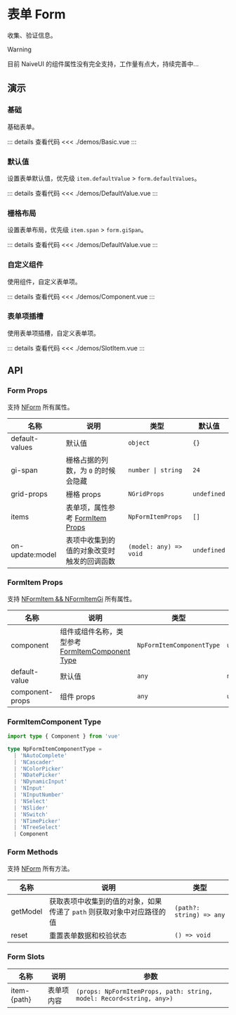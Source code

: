 # 表单 Form

收集、验证信息。

> [!WARNING]
> 目前 NaiveUI 的组件属性没有完全支持，工作量有点大，持续完善中...

## 演示

<script setup lang="ts">
import { Basic, DefaultValue, Grid, Component, SlotItem } from './demos'
</script>

### 基础

基础表单。

<Basic />

::: details 查看代码
<<< ./demos/Basic.vue
:::

### 默认值

设置表单默认值，优先级 `item.defaultValue` > `form.defaultValues`。

<DefaultValue />

::: details 查看代码
<<< ./demos/DefaultValue.vue
:::

### 栅格布局

设置表单布局，优先级 `item.span` > `form.giSpan`。

<Grid />

::: details 查看代码
<<< ./demos/DefaultValue.vue
:::

### 自定义组件

使用组件，自定义表单项。

<Component />

::: details 查看代码
<<< ./demos/Component.vue
:::

### 表单项插槽

使用表单项插槽，自定义表单项。

<SlotItem />

::: details 查看代码
<<< ./demos/SlotItem.vue
:::

## API

### Form Props

支持 [NForm](https://www.naiveui.com/zh-CN/light/components/form#Form-Props) 所有属性。

| 名称            | 说明                                               | 类型                   | 默认值      |
| --------------- | -------------------------------------------------- | ---------------------- | ----------- |
| default-values  | 默认值                                             | `object`               | `{}`        |
| gi-span         | 栅格占据的列数，为 `0` 的时候会隐藏                | `number \| string`     | `24`        |
| grid-props      | 栅格 props                                         | `NGridProps`           | `undefined` |
| items           | 表单项，属性参考 [FormItem Props](#formitem-props) | `NpFormItemProps`      | `[]`        |
| on-update:model | 表项中收集到的值的对象改变时触发的回调函数         | `(model: any) => void` | `undefined` |

### FormItem Props

支持 [NFormItem && NFormItemGi](https://www.naiveui.com/zh-CN/light/components/form#FormItem-Props) 所有属性。

| 名称            | 说明                                                                       | 类型                      | 默认值      |
| --------------- | -------------------------------------------------------------------------- | ------------------------- | ----------- |
| component       | 组件或组件名称，类型参考 [FormItemComponent Type](#formitemcomponent-type) | `NpFormItemComponentType` | `undefined` |
| default-value   | 默认值                                                                     | `any`                     | `null`      |
| component-props | 组件 props                                                                 | `any`                     | `undefined` |

### FormItemComponent Type

```ts
import type { Component } from 'vue'

type NpFormItemComponentType =
  | 'NAutoComplete'
  | 'NCascader'
  | 'NColorPicker'
  | 'NDatePicker'
  | 'NDynamicInput'
  | 'NInput'
  | 'NInputNumber'
  | 'NSelect'
  | 'NSlider'
  | 'NSwitch'
  | 'NTimePicker'
  | 'NTreeSelect'
  | Component
```

### Form Methods

支持 [NForm](https://www.naiveui.com/zh-CN/light/components/form#Form-Methods) 所有方法。

| 名称     | 说明                                                                   | 类型                     |
| -------- | ---------------------------------------------------------------------- | ------------------------ |
| getModel | 获取表项中收集到的值的对象，如果传递了 `path` 则获取对象中对应路径的值 | `(path?: string) => any` |
| reset    | 重置表单数据和校验状态                                                 | `() => void`             |

### Form Slots

| 名称          | 说明       | 参数                                                                 |
| ------------- | ---------- | -------------------------------------------------------------------- |
| item-\{path\} | 表单项内容 | `(props: NpFormItemProps, path: string, model: Record<string, any>)` |
